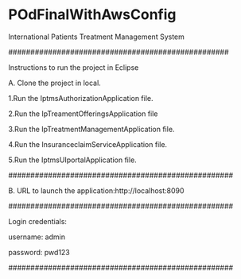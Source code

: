 # POdFinalWithAwsConfig

International Patients Treatment Management System

##################################################

Instructions to run the project in Eclipse

A. Clone the project in local.

1.Run the IptmsAuthorizationApplication file.

2.Run the IpTreamentOfferingsApplication file

3.Run the IpTreatmentManagementApplication file.

4.Run the InsuranceclaimServiceApplication file.

5.Run the IptmsUIportalApplication file.

###################################################

B. URL to launch the application:http://localhost:8090

###################################################

Login credentials:

username: admin

password: pwd123

###################################################
